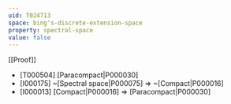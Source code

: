 ```yaml
---
uid: T024713
space: bing's-discrete-extension-space
property: spectral-space
value: false
---
```

[[Proof]]

* [T000504] [Paracompact|P000030]
* [I000175] ~[Spectral space|P000075] => ~[Compact|P000016]
* [I000013] [Compact|P000016] => [Paracompact|P000030]

